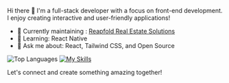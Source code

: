  Hi there 👋
I'm a full-stack developer with a focus on front-end development. I enjoy creating interactive and user-friendly applications!

- 🔭 Currently maintaining : [Reapfold Real Estate Solutions](https://reapfold.com/)
- 🌱 Learning: React Native
- 💬 Ask me about: React, Tailwind CSS, and Open Source


![Top Languages](https://github-readme-stats.vercel.app/api/top-langs/?username=PrincelyXD&layout=compact&theme=tokyonight)
[![My Skills](https://skillicons.dev/icons?i=js,html,css,react,ts,nodejs,php,tailwind,git,github,gitlabs,firebase)](https://skillicons.dev)

Let's connect and create something amazing together!
<!---
PrincelyXD/PrincelyXD is a ✨ special ✨ repository because its `README.md` (this file) appears on your GitHub profile.
You can click the Preview link to take a look at your changes.
--->
